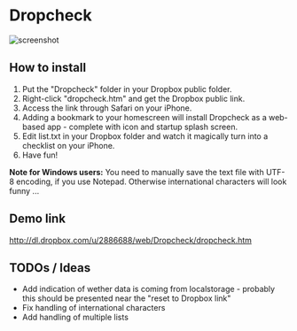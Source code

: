 Dropcheck
=========

![screenshot](http://www.jakobloekkemadsen.com/wp-content/uploads/2011/09/dropcheck1.png)

How to install
--------------
1. Put the "Dropcheck" folder in your Dropbox public folder.
2. Right-click "dropcheck.htm" and get the Dropbox public link.
3. Access the link through Safari on your iPhone.
4. Adding a bookmark to your homescreen will install Dropcheck as a web-based app - complete with icon and startup splash screen.
5. Edit list.txt in your Dropbox folder and watch it magically turn into a checklist on your iPhone.
6. Have fun!

**Note for Windows users:**
You need to manually save the text file with UTF-8 encoding, if you use Notepad. Otherwise international characters will look funny ...

Demo link 
---------
http://dl.dropbox.com/u/2886688/web/Dropcheck/dropcheck.htm


TODOs / Ideas
----

* Add indication of wether data is coming from localstorage - probably this should be presented near the "reset to Dropbox link"
* Fix handling of international characters
* Add handling of multiple lists